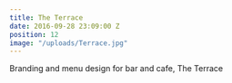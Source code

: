 ```yaml
---
title: The Terrace
date: 2016-09-28 23:09:00 Z
position: 12
image: "/uploads/Terrace.jpg"
---
```


Branding and menu design for bar and cafe, The Terrace